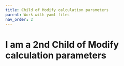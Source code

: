 ```yaml
---
title: Child of Modify calculation parameters
parent: Work with yaml files
nav_order: 2
---
```


# I am a 2nd Child of Modify calculation parameters
